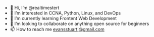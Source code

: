 - 👋 Hi, I’m @realtimestert
- 👀 I’m interested in CCNA, Python, Linux, and DevOps
- 🌱 I’m currently learning Frontent Web Development
- 💞️ I’m looking to collaborate on anything open source for beginners
- 📫 How to reach me evansstuartj@gmail.com

<!---
realtimestert/realtimestert is a ✨ special ✨ repository because its `README.md` (this file) appears on your GitHub profile.
You can click the Preview link to take a look at your changes.
--->
